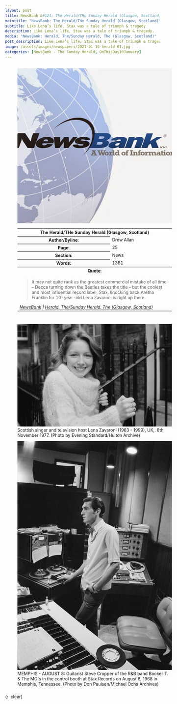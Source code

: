 ```yaml
---
layout: post
title: NewsBank &#124; The Herald/THe Sunday Herald (Glasgow, Scotland) &#124; 10 January 2021
maintitle: "NewsBank: The Herald/THe Sunday Herald (Glasgow, Scotland)"
subtitle: Like Lena’s life, Stax was a tale of triumph & tragedy
description: Like Lena’s life, Stax was a tale of triumph & tragedy.
media: "NewsBank: Herald, The/Sunday Herald, The (Glasgow, Scotland)"
post_description: Like Lena’s life, Stax was a tale of triumph & tragedy.
image: /assets/images/newspapers/2021-01-10-herald-01.jpg
categories: [NewsBank - The Sunday Herald, OnThisDay10January]
---
```


<figure class="fig1">
<img src="/assets/images/newspapers/NewsBank.jpg" class="full-width"/>
<BR />
<table>
<tr>
<th colspan="2">The Herald/THe Sunday Herald (Glasgow, Scotland)</th>
</tr>

<tr>
<th>Author/Byline:</th><td>Drew Allan</td>
</tr>

<tr>
<th>Page:</th><td>25</td>
</tr>

<tr>
<th>Section:</th><td>News</td>
</tr>

<tr>
<th>Words:</th><td>1381</td>
</tr>

<tr>
<th colspan="2">Quote:</th>
</tr>

<tr>
<td colspan="2">
<blockquote>It may not quite rank as the greatest commercial mistake of all time – Decca turning down the Beatles takes the title – but the coolest and most influential record label, Stax, knocking back Aretha Franklin for 10-year-old Lena Zavaroni is right up there.</blockquote>
<cite><a href="https://infoweb.newsbank.com/apps/news/openurl?ctx_ver=z39.88-2004&rft_id=info%3Asid/infoweb.newsbank.com&svc_dat=UKNB&req_dat=55CA6C602C984FD8A3DCC6AF6BF4AE70&rft_val_format=info%3Aofi/fmt%3Akev%3Amtx%3Actx&rft_dat=document_id%3Anews%252F17FEAE44A3187388">NewsBank</a> &#124; <a href="https://www.heraldscotland.com/news/19000121.spotlight-like-lena-zavaronis-life-stax-tale-triumph-tragedy/">Herald, The/Sunday Herald, The (Glasgow, Scotland)</a></cite></td>
</tr>

</table>
</figure>

<figure class="fig2">
<img src="/assets/images/newspapers/2021-01-10-herald-01.jpg" class="full-width"/>
<figcaption>
Scottish singer and television host Lena Zavaroni (1963 - 1999), UK,. 8th November 1977. (Photo by Evening Standard/Hulton Archive)
</figcaption>
<img src="/assets/images/newspapers/2021-01-10-herald-02.jpg" class="full-width"/>
<figcaption>
MEMPHIS - AUGUST 8: Guitarist Steve Cropper of the R&B band Booker T. & The MG's in the control booth at Stax Records on August 8, 1968 in Memphis, Tennessee. (Photo by Don Paulsen/Michael Ochs Archives)
</figcaption>
</figure>

<br />{: .clear}

<style>
.fig1 {float:left; width:49%;}

.fig2 {float:right; width:49%;}

.fig3 {float:right; width:100%;}

figcaption {float:left; width:100%;}

@media screen and (orientation:portrait) {
.fig1, .fig2 {float:left; width:100%;}
figcaption {float:left; width:100%; margin-bottom: 10px;}
}
</style>

